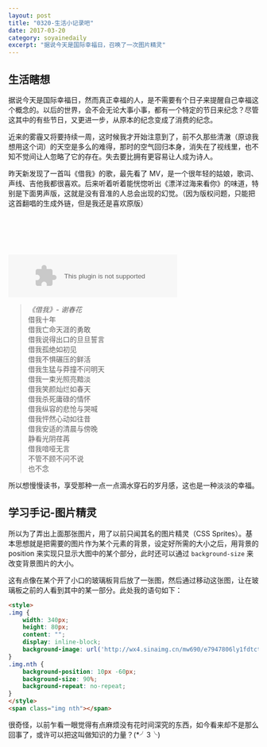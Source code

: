 ```yaml
---
layout: post
title: "0320-生活小记录吧" 
date: 2017-03-20 
category: soyainedaily 
excerpt: "据说今天是国际幸福日，召唤了一次图片精灵"
---
```


## 生活瞎想

据说今天是国际幸福日，然而真正幸福的人，是不需要有个日子来提醒自己幸福这个概念的。以后的世界，会不会无论大事小事，都有一个特定的节日来纪念？尽管这其中的有些节日，又更进一步，从原本的纪念变成了消费的纪念。

近来的雾霾又将要持续一周，这时候我才开始注意到了，前不久那些清澈（原谅我想用这个词）的天空是多么的难得，那时的空气回归本身，消失在了视线里，也不知不觉间让人忽略了它的存在。失去要比拥有更容易让人成为诗人。

昨天新发现了一首叫《借我》的歌，最先看了 MV，是一个很年轻的姑娘，歌词、声线、吉他我都很喜欢。后来听着听着能恍惚听出《漂洋过海来看你》的味道，特别是下面男声版，这就是没有音准的人总会出现的幻觉。（因为版权问题，只能把这首翻唱的生成外链，但是我还是喜欢原版）

<p>
<style>
.img {
	width: 340px;
	height: 80px;
	content: "";
	display: inline-block;
	background-image: url('http://wx4.sinaimg.cn/mw690/e7947806ly1fdtcta6btsj20hs0bv3ze.jpg');
}
.img.nth {
	background-position: 10px -60px;
    background-size: 90%;
    background-repeat: no-repeat;
}
</style>
<span class="img nth"></span>
<embed src="//music.163.com/style/swf/widget.swf?sid=423104390&type=2&auto=1&width=320&height=66" width="340" height="86"  allowNetworking="all" style="margin: 0 auto 0 auto; display: inline;">
</p>

>*《借我》- 谢春花*  
借我十年   
借我亡命天涯的勇敢  
借我说得出口的旦旦誓言  
借我孤绝如初见  
借我不惧碾压的鲜活  
借我生猛与莽撞不问明天  
借我一束光照亮黯淡  
借我笑颜灿烂如春天  
借我杀死庸碌的情怀  
借我纵容的悲怆与哭喊  
借我怦然心动如往昔  
借我安适的清晨与傍晚  
静看光阴荏苒  
借我喑哑无言  
不管不顾不问不说  
>也不念  

所以想慢慢读书，享受那种一点一点滴水穿石的岁月感，这也是一种淡淡的幸福。

## 学习手记-图片精灵

所以为了弄出上面那张图片，用了以前只闻其名的图片精灵（CSS Sprites）。基本思想就是把需要的图片作为某个元素的背景，设定好所需的大小之后，用背景的 position 来实现只显示大图中的某个部分，此时还可以通过 `background-size` 来改变背景图片的大小。

这有点像在某个开了小口的玻璃板背后放了一张图，然后通过移动这张图，让在玻璃板之前的人看到其中的某一部分。此处我的语句如下：

```html
<style>
.img {
	width: 340px;
	height: 80px;
	content: "";
	display: inline-block;
	background-image: url('http://wx4.sinaimg.cn/mw690/e7947806ly1fdtcta6btsj20hs0bv3ze.jpg');
}
.img.nth {
	background-position: 10px -60px;
	background-size: 90%;
	background-repeat: no-repeat;
}
</style>
<span class="img nth"></span>
```

很奇怪，以前乍看一眼觉得有点麻烦没有花时间深究的东西，如今看来却不是那么回事了，或许可以把这叫做知识的力量？(*╯3╰)